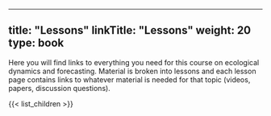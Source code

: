 
---
title: "Lessons"
linkTitle: "Lessons"
weight: 20
type: book
---

Here you will find links to everything you need for this course on ecological dynamics and forecasting. Material is broken into lessons and each lesson page contains links to whatever material is needed for that topic (videos, papers, discussion questions).

{{< list_children >}}